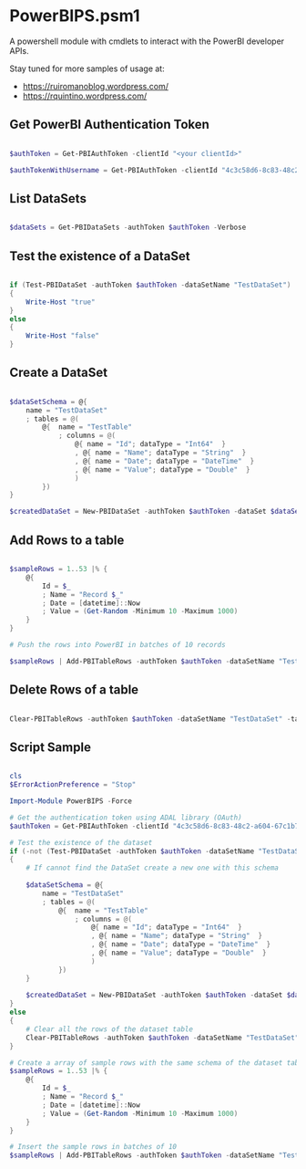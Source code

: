# PowerBIPS.psm1

A powershell module with cmdlets to interact with the PowerBI developer APIs.

Stay tuned for more samples of usage at: 

* https://ruiromanoblog.wordpress.com/
* https://rquintino.wordpress.com/

## Get PowerBI Authentication Token

```powershell

$authToken = Get-PBIAuthToken -clientId "<your clientId>"

$authTokenWithUsername = Get-PBIAuthToken -clientId "4c3c58d6-8c83-48c2-a604-67c1b740d167" -userName "<username>" -password "<password>"

```

## List DataSets

```powershell

$dataSets = Get-PBIDataSets -authToken $authToken -Verbose

```

## Test the existence of a DataSet

```powershell

if (Test-PBIDataSet -authToken $authToken -dataSetName "TestDataSet")
{
	Write-Host "true"
}
else
{
	Write-Host "false"
}

```

## Create a DataSet

```powershell

$dataSetSchema = @{
	name = "TestDataSet"	
    ; tables = @(
		@{ 	name = "TestTable"
			; columns = @( 
				@{ name = "Id"; dataType = "Int64"  }
				, @{ name = "Name"; dataType = "String"  }
				, @{ name = "Date"; dataType = "DateTime"  }
				, @{ name = "Value"; dataType = "Double"  }
				) 
		})
}	

$createdDataSet = New-PBIDataSet -authToken $authToken -dataSet $dataSetSchema -Verbose

```

## Add Rows to a table

```powershell

$sampleRows = 1..53 |% {	
	@{
		Id = $_
		; Name = "Record $_"
		; Date = [datetime]::Now
		; Value = (Get-Random -Minimum 10 -Maximum 1000)
	}
}

# Push the rows into PowerBI in batches of 10 records

$sampleRows | Add-PBITableRows -authToken $authToken -dataSetName "TestDataSet" -tableName "TestTable" -batchSize 10 -Verbose

```

## Delete Rows of a table

```powershell

Clear-PBITableRows -authToken $authToken -dataSetName "TestDataSet" -tableName "TestTable" -Verbose

```

## Script Sample

```powershell

cls
$ErrorActionPreference = "Stop"

Import-Module PowerBIPS -Force

# Get the authentication token using ADAL library (OAuth)
$authToken = Get-PBIAuthToken -clientId "4c3c58d6-8c83-48c2-a604-67c1b740d167"

# Test the existence of the dataset
if (-not (Test-PBIDataSet -authToken $authToken -dataSetName "TestDataSet"))
{
	# If cannot find the DataSet create a new one with this schema
	
	$dataSetSchema = @{
		name = "TestDataSet"	
	    ; tables = @(
			@{ 	name = "TestTable"
				; columns = @( 
					@{ name = "Id"; dataType = "Int64"  }
					, @{ name = "Name"; dataType = "String"  }
					, @{ name = "Date"; dataType = "DateTime"  }
					, @{ name = "Value"; dataType = "Double"  }
					) 
			})
	}	
	
	$createdDataSet = New-PBIDataSet -authToken $authToken -dataSet $dataSetSchema -Verbose
}
else
{
	# Clear all the rows of the dataset table	
	Clear-PBITableRows -authToken $authToken -dataSetName "TestDataSet" -tableName "TestTable" -Verbose
}

# Create a array of sample rows with the same schema of the dataset table
$sampleRows = 1..53 |% {	
	@{
		Id = $_
		; Name = "Record $_"
		; Date = [datetime]::Now
		; Value = (Get-Random -Minimum 10 -Maximum 1000)
	}
}

# Insert the sample rows in batches of 10
$sampleRows | Add-PBITableRows -authToken $authToken -dataSetName "TestDataSet" -tableName "TestTable" -batchSize 10 -Verbose

```
